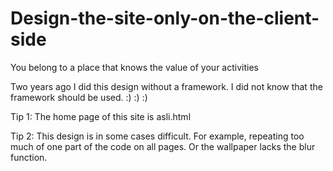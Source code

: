 # Design-the-site-only-on-the-client-side

You belong to a place that knows the value of your activities

Two years ago I did this design without a framework. I did not know that the framework should be used. :) :) :)

Tip 1: The home page of this site is asli.html

Tip 2: This design is in some cases difficult. For example, repeating too much of one part of the code on all pages. Or the wallpaper lacks the blur function.
